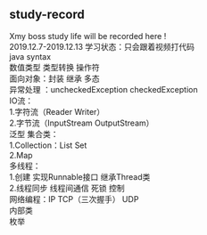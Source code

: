 ## study-record

Xmy  boss study life will be recorded here !  
2019.12.7-2019.12.13 学习状态：只会跟着视频打代码   
java syntax  
数值类型 类型转换 操作符  
面向对象：封装 继承 多态  
异常处理 ：uncheckedException checkedException  
IO流：  
1.字符流（Reader Writer）  
2.字节流（InputStream OutputStream）  
泛型 集合类：  
1.Collection：List Set   
2.Map  
多线程：  
1.创建  实现Runnable接口  继承Thread类  
2.线程同步  线程间通信 死锁 控制  
网络编程：IP TCP（三次握手） UDP  
内部类  
枚举


 
